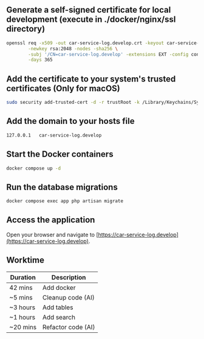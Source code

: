 ## Generate a self-signed certificate for local development (execute in ./docker/nginx/ssl directory)

```bash
openssl req -x509 -out car-service-log.develop.crt -keyout car-service-log.develop.key \
        -newkey rsa:2048 -nodes -sha256 \
        -subj '/CN=car-service-log.develop' -extensions EXT -config config.conf \
	    -days 365
```

## Add the certificate to your system's trusted certificates (Only for macOS)

```bash
sudo security add-trusted-cert -d -r trustRoot -k /Library/Keychains/System.keychain car-service-log.develop.crt
```

## Add the domain to your hosts file

```bash
127.0.0.1   car-service-log.develop 
```

## Start the Docker containers

```bash
docker compose up -d
```

## Run the database migrations

```bash
docker compose exec app php artisan migrate
```

## Access the application

Open your browser and navigate to [https://car-service-log.develop](https://car-service-log.develop).

## Worktime

| Duration | Description                                         |
|----------|-----------------------------------------------------|
| 42 mins  | Add docker                                          |
| ~5 mins  | Cleanup code (AI)                                   |
| ~3 hours | Add tables                                          |
| ~1 hours | Add search                                          |
| ~20 mins | Refactor code (AI)                                  |